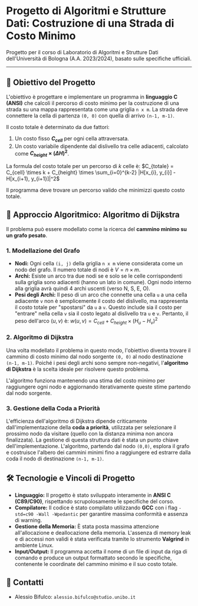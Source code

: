 # Progetto di Algoritmi e Strutture Dati: Costruzione di una Strada di Costo Minimo

Progetto per il corso di Laboratorio di Algoritmi e Strutture Dati dell'Università di Bologna (A.A. 2023/2024), basato sulle specifiche ufficiali.

---

## 🎯 Obiettivo del Progetto

L'obiettivo è progettare e implementare un programma in **linguaggio C (ANSI)** che calcoli il percorso di costo minimo per la costruzione di una strada su una mappa rappresentata come una griglia `n x m`. La strada deve connettere la cella di partenza `(0, 0)` con quella di arrivo `(n-1, m-1)`.

Il costo totale è determinato da due fattori:
1.  Un costo fisso **$C_{cell}$** per ogni cella attraversata.
2.  Un costo variabile dipendente dal dislivello tra celle adiacenti, calcolato come **$C_{height} \times (\Delta H)^2$**.

La formula del costo totale per un percorso di $k$ celle è:
$C_{totale} = C_{cell} \times k + C_{height} \times \sum_{i=0}^{k-2} |H[x_{i}, y_{i}] - H[x_{i+1}, y_{i+1}]|^2$

Il programma deve trovare un percorso valido che minimizzi questo costo totale.

## 🧠 Approccio Algoritmico: Algoritmo di Dijkstra

Il problema può essere modellato come la ricerca del **cammino minimo su un grafo pesato**.

### 1. Modellazione del Grafo
* **Nodi:** Ogni cella `(i, j)` della griglia `n x m` viene considerata come un nodo del grafo. Il numero totale di nodi è $V = n \times m$.
* **Archi:** Esiste un arco tra due nodi se e solo se le celle corrispondenti sulla griglia sono adiacenti (hanno un lato in comune). Ogni nodo interno alla griglia avrà quindi 4 archi uscenti (verso N, S, E, O).
* **Pesi degli Archi:** Il peso di un arco che connette una cella `u` a una cella adiacente `v` non è semplicemente il costo del dislivello, ma rappresenta il costo totale per "spostarsi" da `u` a `v`. Questo include sia il costo per "entrare" nella cella `v` sia il costo legato al dislivello tra `u` e `v`. Pertanto, il peso dell'arco $(u, v)$ è:
    $w(u, v) = C_{cell} + C_{height} \times (H_u - H_v)^2$

### 2. Algoritmo di Dijkstra
Una volta modellato il problema in questo modo, l'obiettivo diventa trovare il cammino di costo minimo dal nodo sorgente `(0, 0)` al nodo destinazione `(n-1, m-1)`. Poiché i pesi degli archi sono sempre non-negativi, l'**algoritmo di Dijkstra** è la scelta ideale per risolvere questo problema.

L'algoritmo funziona mantenendo una stima del costo minimo per raggiungere ogni nodo e aggiornando iterativamente queste stime partendo dal nodo sorgente.

### 3. Gestione della Coda a Priorità
L'efficienza dell'algoritmo di Dijkstra dipende criticamente dall'implementazione della **coda a priorità**, utilizzata per selezionare il prossimo nodo da visitare (quello con la distanza minima non ancora finalizzata). La gestione di questa struttura dati è stata un punto chiave dell'implementazione. L'algoritmo, partendo dal nodo `(0,0)`, esplora il grafo e costruisce l'albero dei cammini minimi fino a raggiungere ed estrarre dalla coda il nodo di destinazione `(n-1, m-1)`.

## 🛠️ Tecnologie e Vincoli di Progetto

* **Linguaggio:** Il progetto è stato sviluppato interamente in **ANSI C (C89/C90)**, rispettando scrupolosamente le specifiche del corso.
* **Compilatore:** Il codice è stato compilato utilizzando **GCC** con i flag `-std=c90 -Wall -Wpedantic` per garantire massima conformità e assenza di warning.
* **Gestione della Memoria:** È stata posta massima attenzione all'allocazione e deallocazione della memoria. L'assenza di memory leak e di accessi non validi è stata verificata tramite lo strumento **Valgrind** in ambiente Linux.
* **Input/Output:** Il programma accetta il nome di un file di input da riga di comando e produce un output formattato secondo le specifiche, contenente le coordinate del cammino minimo e il suo costo totale.

## 👤 Contatti
* Alessio Bifulco: `alessio.bifulco@studio.unibo.it`
